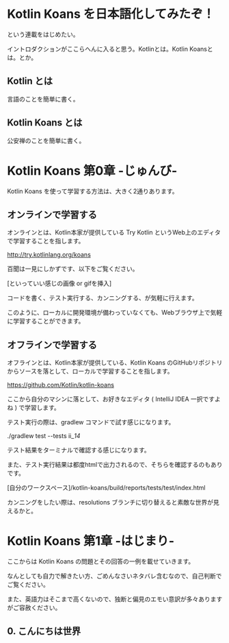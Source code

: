 # Kotlin Koans を日本語化してみたぞ！

という連載をはじめたい。

イントロダクションがここらへんに入ると思う。Kotlinとは。Kotlin Koansとは。とか。


## Kotlin とは

言語のことを簡単に書く。


## Kotlin Koans とは

公安禅のことを簡単に書く。


# Kotlin Koans 第0章 -じゅんび-

Kotlin Koans を使って学習する方法は、大きく2通りあります。


## オンラインで学習する

オンラインとは、Kotlin本家が提供している Try Kotlin というWeb上のエディタで学習することを指します。

http://try.kotlinlang.org/koans

百聞は一見にしかずです、以下をご覧ください。

[といっていい感じの画像 or gifを挿入]

コードを書く、テスト実行する、カンニングする、が気軽に行えます。

このように、ローカルに開発環境が備わっていなくても、Webブラウザ上で気軽に学習することができます。


## オフラインで学習する

オフラインとは、Kotlin本家が提供している、Kotlin Koans のGitHubリポジトリからソースを落として、ローカルで学習することを指します。

https://github.com/Kotlin/kotlin-koans

ここから自分のマシンに落として、お好きなエディタ ( IntelliJ IDEA 一択ですよね ) で学習します。

テスト実行の際は、gradlew コマンドで試す感じになります。

./gradlew test --tests ii_*14*

テスト結果をターミナルで確認する感じになります。

また、テスト実行結果は都度htmlで出力されるので、そちらを確認するのもありです。

[自分のワークスペース]/kotlin-koans/build/reports/tests/test/index.html

カンニングをしたい際は、resolutions ブランチに切り替えると素敵な世界が見えるかと。


# Kotlin Koans 第1章 -はじまり-

ここからは Kotlin Koans の問題とその回答の一例を載せていきます。

なんとしても自力で解きたい方、ごめんなさいネタバレ含むなので、自己判断でご覧ください。

また、英語力はそこまで高くないので、独断と偏見のエモい意訳が多々ありますがご容赦ください。

## 0. こんにちは世界


